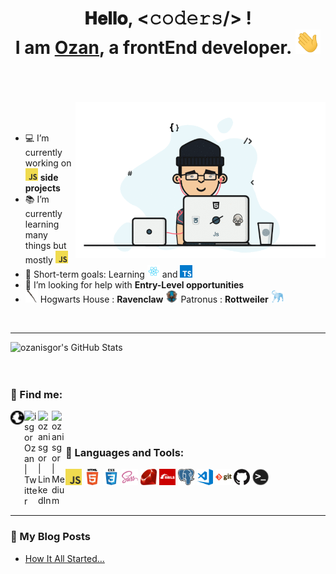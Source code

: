 <h1 align="center">
  𝐇𝐞𝐥𝐥𝐨, &lt;𝚌𝚘𝚍𝚎𝚛𝚜/&gt; ! 
  <br/>
  I am <a target="_blank" href="https://ozanisgor.netlify.app/">Ozan</a>, a frontEnd developer.

  <a target="_blank">
    <img src="https://github.com/ozanisgor/ozanisgor/blob/master/Hi.gif" width="40px" />
  </a>
</h1>

<br/>
<br/>
<br/>
<a target="_blank">
  <img align="right" height="250" width="400" alt="GIF" src="https://github.com/ozanisgor/ozanisgor/blob/master/image.gif">
</a>

<br/>
<br/>

- :computer: I’m currently working on <img height="20" src="https://raw.githubusercontent.com/github/explore/80688e429a7d4ef2fca1e82350fe8e3517d3494d/topics/javascript/javascript.png"> **side projects**
- :books: I’m currently learning many things but mostly <img height="20" src="https://raw.githubusercontent.com/github/explore/80688e429a7d4ef2fca1e82350fe8e3517d3494d/topics/javascript/javascript.png">
- :pushpin: Short-term goals: Learning <img height="20" src="https://raw.githubusercontent.com/github/explore/80688e429a7d4ef2fca1e82350fe8e3517d3494d/topics/react/react.png"> and <img height="20" src="https://raw.githubusercontent.com/github/explore/80688e429a7d4ef2fca1e82350fe8e3517d3494d/topics/typescript/typescript.png">
- 🤔 I’m looking for help with **Entry-Level opportunities**
- <img src="https://github.com/ozanisgor/ozanisgor/blob/master/wand.png" width="20px" height="20px"/> Hogwarts House : **Ravenclaw** <img width="20px" height="20px" src="https://github.com/ozanisgor/ozanisgor/blob/master/ravenclaw.png"> Patronus : **Rottweiler** <img src="https://github.com/ozanisgor/ozanisgor/blob/master/Rottweiler.png" width="20px" height="20px"/>

<br/>

---

<img align="left" alt="ozanisgor's GitHub Stats" src="https://github-readme-stats-ozanisgor.vercel.app/api?username=ozanisgor&show_icons=true&hide_border=true&count_private=true&title_color=3078ca&icon_color=3078ca" />

<br/>
<br/>
<br/>

### :mag_right: Find me:
  
  [<img align="left" alt="ozanisgor" width="22px" src="https://raw.githubusercontent.com/iconic/open-iconic/master/svg/globe.svg" />](https://ozanisgor.netlify.app/)
  [<img align="left" alt="isgorOzan | Twitter" width="22px" src="https://cdn.jsdelivr.net/npm/simple-icons@v3/icons/twitter.svg" />](https://twitter.com/IsgorOzan)
  [<img align="left" alt="ozanisgor | LinkedIn" width="22px" src="https://cdn.jsdelivr.net/npm/simple-icons@v3/icons/linkedin.svg" />](https://www.linkedin.com/in/ozanisgor/)
  [<img align="left" alt="ozanisgor | Medium" width="22px" src="https://cdn.jsdelivr.net/npm/simple-icons@v3/icons/medium.svg" />](https://rogsinazo.medium.com/)

<br/>
<br/>

### :rocket: Languages and Tools:

<code><img alt="JavaScript" width="26px" src="https://raw.githubusercontent.com/github/explore/80688e429a7d4ef2fca1e82350fe8e3517d3494d/topics/javascript/javascript.png" /></code>
<code><img alt="HTML5" width="26px" src="https://raw.githubusercontent.com/github/explore/80688e429a7d4ef2fca1e82350fe8e3517d3494d/topics/html/html.png" /></code>
<code><img alt="CSS3" width="26px" src="https://raw.githubusercontent.com/github/explore/80688e429a7d4ef2fca1e82350fe8e3517d3494d/topics/css/css.png" /></code>
<code><img alt="Sass" width="26px" src="https://raw.githubusercontent.com/github/explore/80688e429a7d4ef2fca1e82350fe8e3517d3494d/topics/sass/sass.png" /></code>
<code><img alt="Ruby" width="26px" src="https://raw.githubusercontent.com/github/explore/80688e429a7d4ef2fca1e82350fe8e3517d3494d/topics/ruby/ruby.png" /></code>
<code><img alt="Rails" width="26px" src="https://raw.githubusercontent.com/github/explore/80688e429a7d4ef2fca1e82350fe8e3517d3494d/topics/rails/rails.png" /></code>
<code><img alt="PostgreSQL" width="26px" src="https://raw.githubusercontent.com/github/explore/80688e429a7d4ef2fca1e82350fe8e3517d3494d/topics/postgresql/postgresql.png" /></code>
<code><img alt="Visual Studio Code" width="26px" src="https://raw.githubusercontent.com/github/explore/80688e429a7d4ef2fca1e82350fe8e3517d3494d/topics/visual-studio-code/visual-studio-code.png" /></code>
<code><img alt="Git" width="26px" src="https://raw.githubusercontent.com/github/explore/80688e429a7d4ef2fca1e82350fe8e3517d3494d/topics/git/git.png" /></code>
<code><img alt="GitHub" width="26px" src="https://raw.githubusercontent.com/github/explore/78df643247d429f6cc873026c0622819ad797942/topics/github/github.png" /></code>
<code><img alt="Terminal" width="26px" src="https://raw.githubusercontent.com/github/explore/80688e429a7d4ef2fca1e82350fe8e3517d3494d/topics/terminal/terminal.png" /></code>

<br />

---

### 📕 My Blog Posts

<!-- BLOG-POST-LIST:START -->
- [How It All Started…](https://medium.com/@rogsinazo/how-it-all-started-fdb2cccd10bc?source=rss-e31a9544d665------2)
<!-- BLOG-POST-LIST:END -->
